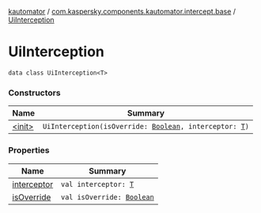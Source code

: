 [kautomator](../../index.md) / [com.kaspersky.components.kautomator.intercept.base](../index.md) / [UiInterception](./index.md)

# UiInterception

`data class UiInterception<T>`

### Constructors

| Name | Summary |
|---|---|
| [&lt;init&gt;](-init-.md) | `UiInterception(isOverride: `[`Boolean`](https://kotlinlang.org/api/latest/jvm/stdlib/kotlin/-boolean/index.html)`, interceptor: `[`T`](index.md#T)`)` |

### Properties

| Name | Summary |
|---|---|
| [interceptor](interceptor.md) | `val interceptor: `[`T`](index.md#T) |
| [isOverride](is-override.md) | `val isOverride: `[`Boolean`](https://kotlinlang.org/api/latest/jvm/stdlib/kotlin/-boolean/index.html) |
